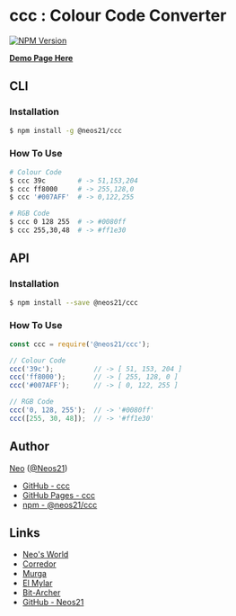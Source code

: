 # ccc : Colour Code Converter

[![NPM Version](https://img.shields.io/npm/v/@neos21/ccc.svg)](https://www.npmjs.com/package/@neos21/ccc)

__[Demo Page Here](https://neos21.github.io/ccc/)__


## CLI

### Installation

```sh
$ npm install -g @neos21/ccc
```

### How To Use

```sh
# Colour Code
$ ccc 39c        # -> 51,153,204
$ ccc ff8000     # -> 255,128,0
$ ccc '#007AFF'  # -> 0,122,255

# RGB Code
$ ccc 0 128 255  # -> #0080ff
$ ccc 255,30,48  # -> #ff1e30
```


## API

### Installation

```sh
$ npm install --save @neos21/ccc
```

### How To Use

```javascript
const ccc = require('@neos21/ccc');

// Colour Code
ccc('39c');          // -> [ 51, 153, 204 ]
ccc('ff8000');       // -> [ 255, 128, 0 ]
ccc('#007AFF');      // -> [ 0, 122, 255 ]

// RGB Code
ccc('0, 128, 255');  // -> '#0080ff'
ccc([255, 30, 48]);  // -> '#ff1e30'
```


## Author

[Neo](http://neo.s21.xrea.com/) ([@Neos21](https://twitter.com/neos21))

- [GitHub - ccc](https://github.com/Neos21/ccc)
- [GitHub Pages - ccc](https://neos21.github.io/ccc/)
- [npm - @neos21/ccc](https://www.npmjs.com/package/@neos21/ccc)


## Links

- [Neo's World](http://neo.s21.xrea.com/)
- [Corredor](http://neos21.hatenablog.com/)
- [Murga](http://neos21.hatenablog.jp/)
- [El Mylar](http://neos21.hateblo.jp/)
- [Bit-Archer](http://bit-archer.hatenablog.com/)
- [GitHub - Neos21](https://github.com/Neos21/)
